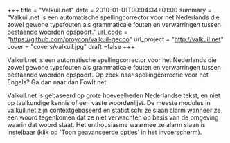 +++
title = "Valkuil.net"
date = 2010-01-01T00:04:34+01:00
summary = "Valkuil.net is een automatische spellingcorrector voor het Nederlands die zowel gewone typefouten als grammaticale fouten en verwarringen tussen bestaande woorden opspoort."
url_code = "https://github.com/proycon/valkuil-gecco"
url_project = "http://valkuil.net"
cover =  "covers/valkuil.jpg"
draft =false
+++

Valkuil.net is een automatische spellingcorrector voor het Nederlands die zowel gewone typefouten als grammaticale fouten en verwarringen tussen bestaande woorden opspoort. Op zoek naar spellingcorrectie voor het Engels? Ga dan naar dan Fowlt.net.

Valkuil.net is gebaseerd op grote hoeveelheden Nederlandse tekst, en niet op taalkundige kennis of een vaste woordenlijst. De meeste modules in valkuil.net zijn contextgebaseerd en statistisch: ze slaan alarm wanneer ze een woord tegenkomen dat ze niet verwachten op basis van de omgeving waarin dat woord staat. Het enthousiasme waarmee ze alarm slaan is instelbaar (klik op 'Toon geavanceerde opties' in het invoerscherm).
